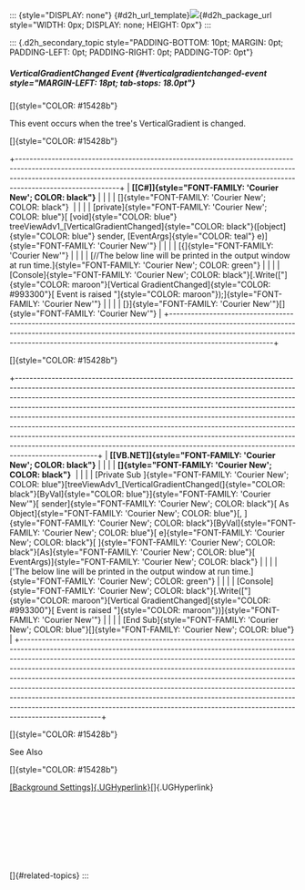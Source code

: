 ::: {style="DISPLAY: none"}
[](ms-xhelp:///?Id=d2h_url_template){#d2h_url_template}![](!package_url!){#d2h_package_url style="WIDTH: 0px; DISPLAY: none; HEIGHT: 0px"}
:::

::: {.d2h_secondary_topic style="PADDING-BOTTOM: 10pt; MARGIN: 0pt; PADDING-LEFT: 0pt; PADDING-RIGHT: 0pt; PADDING-TOP: 0pt"}
##### VerticalGradientChanged Event {#verticalgradientchanged-event style="MARGIN-LEFT: 18pt; tab-stops: 18.0pt"}

[]{style="COLOR: #15428b"} 

This event occurs when the tree\'s VerticalGradient is changed.

[]{style="COLOR: #15428b"} 

+----------------------------------------------------------------------------------------------------------------------------------------------------------------------------------------------------------------------------------------------------------------------+
| **[\[C#\]]{style="FONT-FAMILY: 'Courier New'; COLOR: black"}**                                                                                                                                                                                                       |
|                                                                                                                                                                                                                                                                      |
| []{style="FONT-FAMILY: 'Courier New'; COLOR: black"}                                                                                                                                                                                                                 |
|                                                                                                                                                                                                                                                                      |
| [private]{style="FONT-FAMILY: 'Courier New'; COLOR: blue"}[ [void]{style="COLOR: blue"} treeViewAdv1\_[VerticalGradientChanged]{style="COLOR: black"}([object]{style="COLOR: blue"} sender, [EventArgs]{style="COLOR: teal"} e)]{style="FONT-FAMILY: 'Courier New'"} |
|                                                                                                                                                                                                                                                                      |
| [{]{style="FONT-FAMILY: 'Courier New'"}                                                                                                                                                                                                                              |
|                                                                                                                                                                                                                                                                      |
| [//The below line will be printed in the output window at run time.]{style="FONT-FAMILY: 'Courier New'; COLOR: green"}                                                                                                                                               |
|                                                                                                                                                                                                                                                                      |
| [Console]{style="FONT-FAMILY: 'Courier New'; COLOR: black"}[.Write([\"]{style="COLOR: maroon"}[Vertical GradientChanged]{style="COLOR: #993300"}[ Event is raised \"]{style="COLOR: maroon"});]{style="FONT-FAMILY: 'Courier New'"}                                  |
|                                                                                                                                                                                                                                                                      |
| [}]{style="FONT-FAMILY: 'Courier New'"}[]{style="FONT-FAMILY: 'Courier New'"}                                                                                                                                                                                        |
+----------------------------------------------------------------------------------------------------------------------------------------------------------------------------------------------------------------------------------------------------------------------+

[]{style="COLOR: #15428b"} 

+----------------------------------------------------------------------------------------------------------------------------------------------------------------------------------------------------------------------------------------------------------------------------------------------------------------------------------------------------------------------------------------------------------------------------------------------------------------------------------------------------------------------------------------------------------------------------------------------------------------------------------------------------------------------+
| **[\[VB.NET\]]{style="FONT-FAMILY: 'Courier New'; COLOR: black"}**                                                                                                                                                                                                                                                                                                                                                                                                                                                                                                                                                                                                   |
|                                                                                                                                                                                                                                                                                                                                                                                                                                                                                                                                                                                                                                                                      |
| **[]{style="FONT-FAMILY: 'Courier New'; COLOR: black"}**                                                                                                                                                                                                                                                                                                                                                                                                                                                                                                                                                                                                             |
|                                                                                                                                                                                                                                                                                                                                                                                                                                                                                                                                                                                                                                                                      |
| [Private Sub ]{style="FONT-FAMILY: 'Courier New'; COLOR: blue"}[treeViewAdv1\_[VerticalGradientChanged(]{style="COLOR: black"}[ByVal]{style="COLOR: blue"}]{style="FONT-FAMILY: 'Courier New'"}[ sender]{style="FONT-FAMILY: 'Courier New'; COLOR: black"}[ As Object]{style="FONT-FAMILY: 'Courier New'; COLOR: blue"}[, ]{style="FONT-FAMILY: 'Courier New'; COLOR: black"}[ByVal]{style="FONT-FAMILY: 'Courier New'; COLOR: blue"}[ e]{style="FONT-FAMILY: 'Courier New'; COLOR: black"}[ ]{style="FONT-FAMILY: 'Courier New'; COLOR: black"}[As]{style="FONT-FAMILY: 'Courier New'; COLOR: blue"}[ EventArgs)]{style="FONT-FAMILY: 'Courier New'; COLOR: black"} |
|                                                                                                                                                                                                                                                                                                                                                                                                                                                                                                                                                                                                                                                                      |
| [\'The below line will be printed in the output window at run time.]{style="FONT-FAMILY: 'Courier New'; COLOR: green"}                                                                                                                                                                                                                                                                                                                                                                                                                                                                                                                                               |
|                                                                                                                                                                                                                                                                                                                                                                                                                                                                                                                                                                                                                                                                      |
| [Console]{style="FONT-FAMILY: 'Courier New'; COLOR: black"}[.Write([\"]{style="COLOR: maroon"}[Vertical GradientChanged]{style="COLOR: #993300"}[ Event is raised \"]{style="COLOR: maroon"})]{style="FONT-FAMILY: 'Courier New'"}                                                                                                                                                                                                                                                                                                                                                                                                                                   |
|                                                                                                                                                                                                                                                                                                                                                                                                                                                                                                                                                                                                                                                                      |
| [End Sub]{style="FONT-FAMILY: 'Courier New'; COLOR: blue"}[]{style="FONT-FAMILY: 'Courier New'; COLOR: blue"}                                                                                                                                                                                                                                                                                                                                                                                                                                                                                                                                                        |
+----------------------------------------------------------------------------------------------------------------------------------------------------------------------------------------------------------------------------------------------------------------------------------------------------------------------------------------------------------------------------------------------------------------------------------------------------------------------------------------------------------------------------------------------------------------------------------------------------------------------------------------------------------------------+

[]{style="COLOR: #15428b"} 

See Also

[]{style="COLOR: #15428b"} 

[[Background Settings]{.UGHyperlink}](../../../../../../../../Documents%20and%20Settings/sylviap/Desktop/Tools%20-%20Part%202.docx#_Background_Settings)[]{.UGHyperlink}

 

 

 

 

[]{#related-topics}
:::
